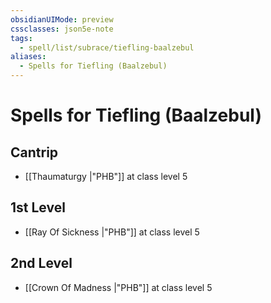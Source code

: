 ```yaml
---
obsidianUIMode: preview
cssclasses: json5e-note
tags:
  - spell/list/subrace/tiefling-baalzebul
aliases:
  - Spells for Tiefling (Baalzebul)
---
```

# Spells for Tiefling (Baalzebul)

## Cantrip

- [[Thaumaturgy \|"PHB"]] at class level 5

## 1st Level

- [[Ray Of Sickness \|"PHB"]] at class level 5

## 2nd Level

- [[Crown Of Madness \|"PHB"]] at class level 5

